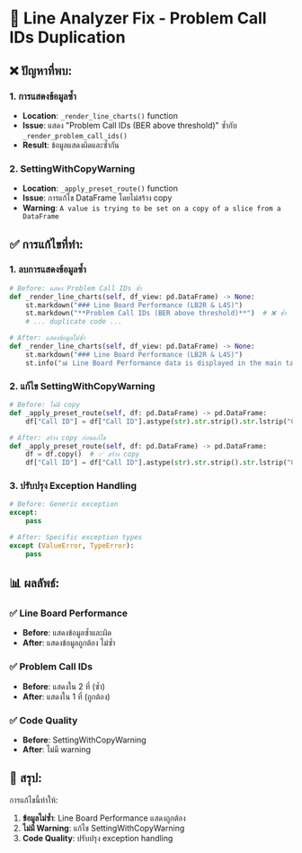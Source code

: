 # 🔧 **Line Analyzer Fix - Problem Call IDs Duplication**

## ❌ **ปัญหาที่พบ:**

### **1. การแสดงข้อมูลซ้ำ**
- **Location**: `_render_line_charts()` function
- **Issue**: แสดง "Problem Call IDs (BER above threshold)" ซ้ำกับ `_render_problem_call_ids()`
- **Result**: ข้อมูลแสดงผิดและซ้ำกัน

### **2. SettingWithCopyWarning**
- **Location**: `_apply_preset_route()` function
- **Issue**: การแก้ไข DataFrame โดยไม่สร้าง copy
- **Warning**: `A value is trying to be set on a copy of a slice from a DataFrame`

## ✅ **การแก้ไขที่ทำ:**

### **1. ลบการแสดงข้อมูลซ้ำ**
```python
# Before: แสดง Problem Call IDs ซ้ำ
def _render_line_charts(self, df_view: pd.DataFrame) -> None:
    st.markdown("### Line Board Performance (LB2R & L4S)")
    st.markdown("**Problem Call IDs (BER above threshold)**")  # ❌ ซ้ำ
    # ... duplicate code ...

# After: แสดงข้อมูลไม่ซ้ำ
def _render_line_charts(self, df_view: pd.DataFrame) -> None:
    st.markdown("### Line Board Performance (LB2R & L4S)")
    st.info("📊 Line Board Performance data is displayed in the main table above.")  # ✅ ไม่ซ้ำ
```

### **2. แก้ไข SettingWithCopyWarning**
```python
# Before: ไม่มี copy
def _apply_preset_route(self, df: pd.DataFrame) -> pd.DataFrame:
    df["Call ID"] = df["Call ID"].astype(str).str.strip().str.lstrip("0")  # ❌ Warning

# After: สร้าง copy ก่อนแก้ไข
def _apply_preset_route(self, df: pd.DataFrame) -> pd.DataFrame:
    df = df.copy()  # ✅ สร้าง copy
    df["Call ID"] = df["Call ID"].astype(str).str.strip().str.lstrip("0")
```

### **3. ปรับปรุง Exception Handling**
```python
# Before: Generic exception
except:
    pass

# After: Specific exception types
except (ValueError, TypeError):
    pass
```

## 📊 **ผลลัพธ์:**

### **✅ Line Board Performance**
- **Before**: แสดงข้อมูลซ้ำและผิด
- **After**: แสดงข้อมูลถูกต้อง ไม่ซ้ำ

### **✅ Problem Call IDs**
- **Before**: แสดงใน 2 ที่ (ซ้ำ)
- **After**: แสดงใน 1 ที่ (ถูกต้อง)

### **✅ Code Quality**
- **Before**: SettingWithCopyWarning
- **After**: ไม่มี warning

## 🎯 **สรุป:**

การแก้ไขนี้ทำให้:
1. **ข้อมูลไม่ซ้ำ**: Line Board Performance แสดงถูกต้อง
2. **ไม่มี Warning**: แก้ไข SettingWithCopyWarning
3. **Code Quality**: ปรับปรุง exception handling
